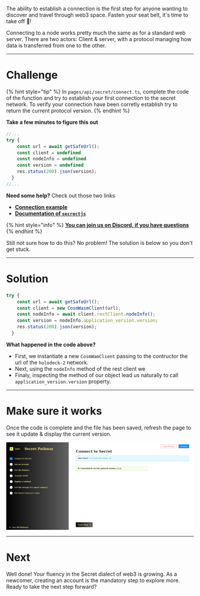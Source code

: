 The ability to establish a connection is the first step for anyone wanting to discover and travel through web3 space. Fasten your seat belt, it's time to take off 🚀!

Connecting to a node works pretty much the same as for a standard web server. There are two actors: Client & server, with a protocol managing how data is transferred from one to the other.

------------------------

# Challenge

{% hint style="tip" %}
In `pages/api/secret/connect.ts`, complete the code of the function and try to establish your first connection to the secret network. To verify your connection have been corretly establish try to return the current protocol version.
{% endhint %}

**Take a few minutes to figure this out**

```typescript
//...
try {
    const url = await getSafeUrl();
    const client = undefined
    const nodeInfo = undefined
    const version = undefined
    res.status(200).json(version);
  }
//...
```

**Need some help?** Check out those two links
* [**Connection example**](https://github.com/enigmampc/SecretJS-Templates/tree/master/1_connecting_to_node)  
* [**Documentation of `secrectjs`**](https://github.com/enigmampc/SecretNetwork/tree/master/cosmwasm-js/packages/sdk)  

{% hint style="info" %}
[**You can join us on Discord, if you have questions**](https://discord.gg/fszyM7K)
{% endhint %}

Still not sure how to do this? No problem! The solution is below so you don't get stuck.

------------------------

# Solution

```typescript
try {
    const url = await getSafeUrl();
    const client = new CosmWasmClient(url);
    const nodeInfo = await client.restClient.nodeInfo();
    const version = nodeInfo.application_version.version;
    res.status(200).json(version);
  }
```

**What happened in the code above?**
* First, we instantiate a new `CosmWamClient` passing to the contructor the url of the `holodeck-2` network.
* Next, using the `nodeInfo` method of the rest client we 
* Finaly, inspecting the method of our object lead us naturally to call `application_version.version` property.

------------------------

# Make sure it works

Once the code is complete and the file has been saved, refresh the page to see it update & display the current version.

![](../../../.gitbook/assets/pathways/secret/secret-connect.png)

-----------------------------

# Next

Well done! Your fluency in the Secret dialect of web3 is growing. As a newcomer, creating an account is the mandatory step to explore more. Ready to take the next step forward?
